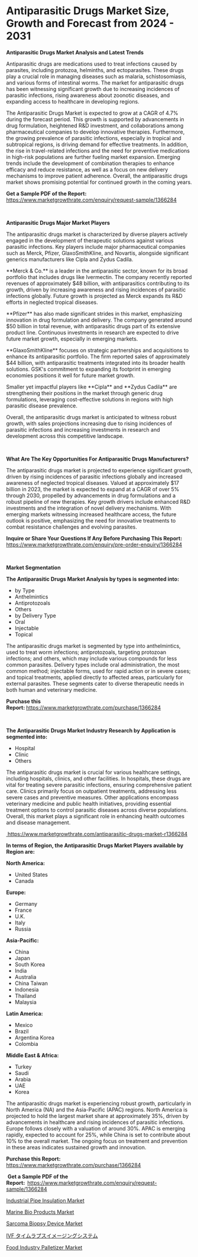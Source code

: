 <p><h1>Antiparasitic Drugs Market Size, Growth and Forecast from 2024 - 2031</h1></p><p><strong>Antiparasitic Drugs Market Analysis and Latest Trends</strong></p>
<p><p>Antiparasitic drugs are medications used to treat infections caused by parasites, including protozoa, helminths, and ectoparasites. These drugs play a crucial role in managing diseases such as malaria, schistosomiasis, and various forms of intestinal worms. The market for antiparasitic drugs has been witnessing significant growth due to increasing incidences of parasitic infections, rising awareness about zoonotic diseases, and expanding access to healthcare in developing regions.</p><p>The Antiparasitic Drugs Market is expected to grow at a CAGR of 4.7% during the forecast period. This growth is supported by advancements in drug formulation, heightened R&D investment, and collaborations among pharmaceutical companies to develop innovative therapies. Furthermore, the growing prevalence of parasitic infections, especially in tropical and subtropical regions, is driving demand for effective treatments. In addition, the rise in travel-related infections and the need for preventive medications in high-risk populations are further fueling market expansion. Emerging trends include the development of combination therapies to enhance efficacy and reduce resistance, as well as a focus on new delivery mechanisms to improve patient adherence. Overall, the antiparasitic drugs market shows promising potential for continued growth in the coming years.</p></p>
<p><strong>Get a Sample PDF of the Report:&nbsp;</strong> <a href="https://www.marketgrowthrate.com/enquiry/request-sample/1366284">https://www.marketgrowthrate.com/enquiry/request-sample/1366284</a></p>
<p>&nbsp;</p>
<p><strong>Antiparasitic Drugs Major Market Players</strong></p>
<p><p>The antiparasitic drugs market is characterized by diverse players actively engaged in the development of therapeutic solutions against various parasitic infections. Key players include major pharmaceutical companies such as Merck, Pfizer, GlaxoSmithKline, and Novartis, alongside significant generics manufacturers like Cipla and Zydus Cadila.</p><p>**Merck & Co.** is a leader in the antiparasitic sector, known for its broad portfolio that includes drugs like Ivermectin. The company recently reported revenues of approximately $48 billion, with antiparasitics contributing to its growth, driven by increasing awareness and rising incidences of parasitic infections globally. Future growth is projected as Merck expands its R&D efforts in neglected tropical diseases.</p><p>**Pfizer** has also made significant strides in this market, emphasizing innovation in drug formulation and delivery. The company generated around $50 billion in total revenue, with antiparasitic drugs part of its extensive product line. Continuous investments in research are expected to drive future market growth, especially in emerging markets.</p><p>**GlaxoSmithKline** focuses on strategic partnerships and acquisitions to enhance its antiparasitic portfolio. The firm reported sales of approximately $44 billion, with antiparasitic treatments integrated into its broader health solutions. GSK's commitment to expanding its footprint in emerging economies positions it well for future market growth.</p><p>Smaller yet impactful players like **Cipla** and **Zydus Cadila** are strengthening their positions in the market through generic drug formulations, leveraging cost-effective solutions in regions with high parasitic disease prevalence.</p><p>Overall, the antiparasitic drugs market is anticipated to witness robust growth, with sales projections increasing due to rising incidences of parasitic infections and increasing investments in research and development across this competitive landscape.</p></p>
<p>&nbsp;</p>
<p><strong>What Are The Key Opportunities For Antiparasitic Drugs Manufacturers?</strong></p>
<p><p>The antiparasitic drugs market is projected to experience significant growth, driven by rising incidences of parasitic infections globally and increased awareness of neglected tropical diseases. Valued at approximately $17 billion in 2023, the market is expected to expand at a CAGR of over 5% through 2030, propelled by advancements in drug formulations and a robust pipeline of new therapies. Key growth drivers include enhanced R&D investments and the integration of novel delivery mechanisms. With emerging markets witnessing increased healthcare access, the future outlook is positive, emphasizing the need for innovative treatments to combat resistance challenges and evolving parasites.</p></p>
<p><strong>Inquire or Share Your Questions If Any Before Purchasing This Report:</strong> <a href="https://www.marketgrowthrate.com/enquiry/pre-order-enquiry/1366284">https://www.marketgrowthrate.com/enquiry/pre-order-enquiry/1366284</a></p>
<p>&nbsp;</p>
<p><strong>Market Segmentation</strong></p>
<p><strong>The Antiparasitic Drugs Market Analysis by types is segmented into:</strong></p>
<p><ul><li>by Type</li><li>Anthelmintics</li><li>Antiprotozoals</li><li>Others</li><li>by Delivery Type</li><li>Oral</li><li>Injectable</li><li>Topical</li></ul></p>
<p><p>The antiparasitic drugs market is segmented by type into anthelmintics, used to treat worm infections; antiprotozoals, targeting protozoan infections; and others, which may include various compounds for less common parasites. Delivery types include oral administration, the most common method; injectable forms, used for rapid action or in severe cases; and topical treatments, applied directly to affected areas, particularly for external parasites. These segments cater to diverse therapeutic needs in both human and veterinary medicine.</p></p>
<p><strong>Purchase this Report:&nbsp;</strong><a href="https://www.marketgrowthrate.com/purchase/1366284">https://www.marketgrowthrate.com/purchase/1366284</a></p>
<p>&nbsp;</p>
<p><strong>The Antiparasitic Drugs Market Industry Research by Application is segmented into:</strong></p>
<p><ul><li>Hospital</li><li>Clinic</li><li>Others</li></ul></p>
<p><p>The antiparasitic drugs market is crucial for various healthcare settings, including hospitals, clinics, and other facilities. In hospitals, these drugs are vital for treating severe parasitic infections, ensuring comprehensive patient care. Clinics primarily focus on outpatient treatments, addressing less severe cases and preventive measures. Other applications encompass veterinary medicine and public health initiatives, providing essential treatment options to control parasitic diseases across diverse populations. Overall, this market plays a significant role in enhancing health outcomes and disease management.</p></p>
<p><a href="https://www.marketgrowthrate.com/antiparasitic-drugs-market-r1366284">&nbsp;https://www.marketgrowthrate.com/antiparasitic-drugs-market-r1366284</a></p>
<p><strong>In terms of Region, the Antiparasitic Drugs Market Players available by Region are:</strong></p>
<p>
    <p> <strong> North America: </strong>
        <ul>
            <li>United States</li>
            <li>Canada</li>
        </ul>
        </p> 
    <p> <strong> Europe: </strong>
        <ul>
            <li>Germany</li>
            <li>France</li>
            <li>U.K.</li>
            <li>Italy</li>
            <li>Russia</li>
        </ul>
        </p> 
    <p> <strong> Asia-Pacific: </strong>
        <ul>
            <li>China</li>
            <li>Japan</li>
            <li>South Korea</li>
            <li>India</li>
            <li>Australia</li>
            <li>China Taiwan</li>
            <li>Indonesia</li>
            <li>Thailand</li>
            <li>Malaysia</li>
        </ul>
        </p> 
    <p> <strong> Latin America: </strong>
        <ul>
            <li>Mexico</li>
            <li>Brazil</li>
            <li>Argentina Korea</li>
            <li>Colombia</li>
        </ul>
        </p> 
    <p> <strong> Middle East & Africa: </strong>
        <ul>
            <li>Turkey</li>
            <li>Saudi</li>
            <li>Arabia</li>
            <li>UAE</li>
            <li>Korea</li>
        </ul>
    </p>
    </p>
<p><p>The antiparasitic drugs market is experiencing robust growth, particularly in North America (NA) and the Asia-Pacific (APAC) regions. North America is projected to hold the largest market share at approximately 35%, driven by advancements in healthcare and rising incidences of parasitic infections. Europe follows closely with a valuation of around 30%. APAC is emerging rapidly, expected to account for 25%, while China is set to contribute about 10% to the overall market. The ongoing focus on treatment and prevention in these areas indicates sustained growth and innovation.</p></p>
<p><strong>Purchase this Report: </strong><a href="https://www.marketgrowthrate.com/purchase/1366284">https://www.marketgrowthrate.com/purchase/1366284</a></p>
<p>&nbsp;<strong>Get a Sample PDF of the Report:&nbsp;&nbsp;</strong><a href="https://www.marketgrowthrate.com/enquiry/request-sample/1366284">https://www.marketgrowthrate.com/enquiry/request-sample/1366284</a></p>
<p><strong></strong></p>
<p><p><a href="https://www.linkedin.com/pulse/industrial-pipe-insulation-market-share-size-trends-industry-ya1zc">Industrial Pipe Insulation Market</a></p><p><a href="https://www.linkedin.com/pulse/what-growth-opportunities-challenges-marine-bio-products-market-erase">Marine Bio Products Market</a></p><p><a href="https://github.com/RoseBoyd475/Market-Research-Report-List-1/blob/main/sarcoma-biopsy-device-market.md">Sarcoma Biopsy Device Market</a></p><p><a href="https://medium.com/@gla8aaroyals/ivf%E3%82%BF%E3%82%A4%E3%83%A0%E3%83%A9%E3%83%97%E3%82%B9%E3%82%A4%E3%83%A1%E3%83%BC%E3%82%B8%E3%83%B3%E3%82%B0%E3%82%B7%E3%82%B9%E3%83%86%E3%83%A0%E5%B8%82%E5%A0%B4%E3%81%AE%E8%A6%8F%E6%A8%A1-%E3%82%B7%E3%82%A7%E3%82%A2-%E3%83%88%E3%83%AC%E3%83%B3%E3%83%89%E5%88%86%E6%9E%90%E3%83%AC%E3%83%9D%E3%83%BC%E3%83%88-%E8%A3%BD%E5%93%81%E5%88%A5-%E3%82%BD%E3%83%95%E3%83%88%E3%82%A6%E3%82%A7%E3%82%A2-%E3%83%8F%E3%83%BC%E3%83%89%E3%82%A6%E3%82%A7%E3%82%A2-%E3%81%8A%E3%82%88%E3%81%B3%E3%82%BB%E3%82%B0%E3%83%A1%E3%83%B3%E3%83%88%E4%BA%88%E6%B8%AC-2024%E5%B9%B4-2031%E5%B9%B4-41313b5947fe?postPublishedType=repub">IVF タイムラプスイメージングシステム</a></p><p><a href="https://medium.com/@erickbotsfortrd46766/food-industry-palletizer-market-overview-regional-outlook-and-competitive-strategies-on-food-ba41725768fe?postPublishedType=repub">Food Industry Palletizer Market</a></p></p>